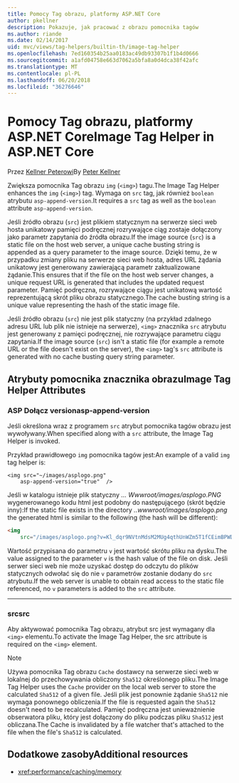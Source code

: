 ```yaml
---
title: Pomocy Tag obrazu, platformy ASP.NET Core
author: pkellner
description: Pokazuje, jak pracować z obrazu pomocnika tagów
ms.author: riande
ms.date: 02/14/2017
uid: mvc/views/tag-helpers/builtin-th/image-tag-helper
ms.openlocfilehash: 7ed160354b25aa0183ac49db93307b1f1b4d0666
ms.sourcegitcommit: a1afd04758e663d7062a5bfa8a0d4dca38f42afc
ms.translationtype: MT
ms.contentlocale: pl-PL
ms.lasthandoff: 06/20/2018
ms.locfileid: "36276646"
---
```

# <a name="image-tag-helper-in-aspnet-core"></a><span data-ttu-id="60acd-103">Pomocy Tag obrazu, platformy ASP.NET Core</span><span class="sxs-lookup"><span data-stu-id="60acd-103">Image Tag Helper in ASP.NET Core</span></span>

<span data-ttu-id="60acd-104">Przez [Kellner Peterowi](http://peterkellner.net)</span><span class="sxs-lookup"><span data-stu-id="60acd-104">By [Peter Kellner](http://peterkellner.net)</span></span> 

<span data-ttu-id="60acd-105">Zwiększa pomocnika Tag obrazu `img` (`<img>`) tagu.</span><span class="sxs-lookup"><span data-stu-id="60acd-105">The Image Tag Helper enhances the `img` (`<img>`) tag.</span></span> <span data-ttu-id="60acd-106">Wymaga on `src` tag, jak również `boolean` atrybutu `asp-append-version`.</span><span class="sxs-lookup"><span data-stu-id="60acd-106">It requires a `src` tag as well as the `boolean` attribute `asp-append-version`.</span></span>

<span data-ttu-id="60acd-107">Jeśli źródło obrazu (`src`) jest plikiem statycznym na serwerze sieci web hosta unikatowy pamięci podręcznej rozrywające ciąg zostaje dołączony jako parametr zapytania do źródła obrazu.</span><span class="sxs-lookup"><span data-stu-id="60acd-107">If the image source (`src`) is a static file on the host web server, a unique cache busting string is appended as a query parameter to the image source.</span></span> <span data-ttu-id="60acd-108">Dzięki temu, że w przypadku zmiany pliku na serwerze sieci web hosta, adres URL żądania unikatowy jest generowany zawierającą parametr zaktualizowane żądanie.</span><span class="sxs-lookup"><span data-stu-id="60acd-108">This ensures that if the file on the host web server changes, a unique request URL is generated that includes the updated request parameter.</span></span> <span data-ttu-id="60acd-109">Pamięć podręczna, rozrywające ciągu jest unikatową wartość reprezentującą skrót pliku obrazu statycznego.</span><span class="sxs-lookup"><span data-stu-id="60acd-109">The cache busting string is a unique value representing the hash of the static image file.</span></span>

<span data-ttu-id="60acd-110">Jeśli źródło obrazu (`src`) nie jest plik statyczny (na przykład zdalnego adresu URL lub plik nie istnieje na serwerze), `<img>` znacznika `src` atrybutu jest generowany z pamięci podręcznej, nie rozrywające parametru ciągu zapytania.</span><span class="sxs-lookup"><span data-stu-id="60acd-110">If the image source (`src`) isn't a static file (for example a remote URL or the file doesn't exist on the server), the `<img>` tag's `src` attribute is generated with no cache busting query string parameter.</span></span>

## <a name="image-tag-helper-attributes"></a><span data-ttu-id="60acd-111">Atrybuty pomocnika znacznika obrazu</span><span class="sxs-lookup"><span data-stu-id="60acd-111">Image Tag Helper Attributes</span></span>


### <a name="asp-append-version"></a><span data-ttu-id="60acd-112">ASP Dołącz version</span><span class="sxs-lookup"><span data-stu-id="60acd-112">asp-append-version</span></span>

<span data-ttu-id="60acd-113">Jeśli określona wraz z programem `src` atrybut pomocnika tagów obrazu jest wywoływany.</span><span class="sxs-lookup"><span data-stu-id="60acd-113">When specified along with a `src` attribute, the Image Tag Helper is invoked.</span></span>

<span data-ttu-id="60acd-114">Przykład prawidłowego `img` pomocnika tagów jest:</span><span class="sxs-lookup"><span data-stu-id="60acd-114">An example of a valid `img` tag helper is:</span></span>

```cshtml
<img src="~/images/asplogo.png" 
    asp-append-version="true"  />
```

<span data-ttu-id="60acd-115">Jeśli w katalogu istnieje plik statyczny *... Wwwroot/images/asplogo.PNG* wygenerowanego kodu html jest podobny do następującego (skrót będzie inny):</span><span class="sxs-lookup"><span data-stu-id="60acd-115">If the static file exists in the directory *..wwwroot/images/asplogo.png* the generated html is similar to the following (the hash will be different):</span></span>

```html
<img 
    src="/images/asplogo.png?v=Kl_dqr9NVtnMdsM2MUg4qthUnWZm5T1fCEimBPWDNgM"/>
```

<span data-ttu-id="60acd-116">Wartość przypisana do parametru `v` jest wartość skrótu pliku na dysku.</span><span class="sxs-lookup"><span data-stu-id="60acd-116">The value assigned to the parameter `v` is the hash value of the file on disk.</span></span> <span data-ttu-id="60acd-117">Jeśli serwer sieci web nie może uzyskać dostęp do odczytu do plików statycznych odwołać się do nie `v` parametrów zostanie dodany do `src` atrybutu.</span><span class="sxs-lookup"><span data-stu-id="60acd-117">If the web server is unable to obtain read access to the static file referenced,  no `v` parameters is added to the `src` attribute.</span></span>

- - -

### <a name="src"></a><span data-ttu-id="60acd-118">src</span><span class="sxs-lookup"><span data-stu-id="60acd-118">src</span></span>

<span data-ttu-id="60acd-119">Aby aktywować pomocnika Tag obrazu, atrybut src jest wymagany dla `<img>` elementu.</span><span class="sxs-lookup"><span data-stu-id="60acd-119">To activate the Image Tag Helper, the src attribute is required on the `<img>` element.</span></span> 

> [!NOTE]
> <span data-ttu-id="60acd-120">Używa pomocnika Tag obrazu `Cache` dostawcy na serwerze sieci web w lokalnej do przechowywania obliczony `Sha512` określonego pliku.</span><span class="sxs-lookup"><span data-stu-id="60acd-120">The Image Tag Helper uses the `Cache` provider on the local web server to store the calculated `Sha512` of a given file.</span></span> <span data-ttu-id="60acd-121">Jeśli plik jest ponownie żądanie `Sha512` nie wymaga ponownego obliczenia.</span><span class="sxs-lookup"><span data-stu-id="60acd-121">If the file is requested again the `Sha512` doesn't need to be recalculated.</span></span> <span data-ttu-id="60acd-122">Pamięć podręczna jest unieważnienie obserwatora pliku, który jest dołączony do pliku podczas pliku `Sha512` jest obliczana.</span><span class="sxs-lookup"><span data-stu-id="60acd-122">The Cache is invalidated by a file watcher that's attached to the file when the file's `Sha512` is calculated.</span></span>

## <a name="additional-resources"></a><span data-ttu-id="60acd-123">Dodatkowe zasoby</span><span class="sxs-lookup"><span data-stu-id="60acd-123">Additional resources</span></span>

* <xref:performance/caching/memory>
